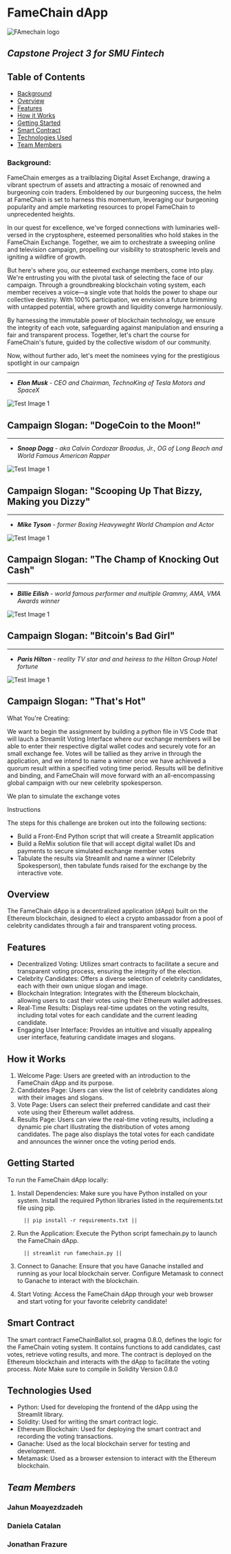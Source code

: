 
# **FameChain dApp**
![FAmechain logo](Images/FameChain1.jpg)

## ***Capstone Project 3 for SMU Fintech***

## Table of Contents
* [Background](#background)
* [Overview](#overview)
* [Features](#features)  
* [How it Works](#how-it-works)
* [Getting Started](#getting-started)
* [Smart Contract](#smart-contract)
* [Technologies Used](#technologies-used)  
* [Team Members](#team-members)


### Background:


FameChain emerges as a trailblazing Digital Asset Exchange, drawing a vibrant spectrum of assets and attracting a mosaic of renowned and burgeoning coin traders. Emboldened by our burgeoning success, the helm at FameChain is set to harness this momentum, leveraging our burgeoning popularity and ample marketing resources to propel FameChain to unprecedented heights.

In our quest for excellence, we've forged connections with luminaries well-versed in the cryptosphere, esteemed personalities who hold stakes in the FameChain Exchange. Together, we aim to orchestrate a sweeping online and television campaign, propelling our visibility to stratospheric levels and igniting a wildfire of growth.

But here's where you, our esteemed exchange members, come into play. We're entrusting you with the pivotal task of selecting the face of our campaign. Through a groundbreaking blockchain voting system, each member receives a voice—a single vote that holds the power to shape our collective destiny. With 100% participation, we envision a future brimming with untapped potential, where growth and liquidity converge harmoniously.

By harnessing the immutable power of blockchain technology, we ensure the integrity of each vote, safeguarding against manipulation and ensuring a fair and transparent process. Together, let's chart the course for FameChain's future, guided by the collective wisdom of our community.

Now, without further ado, let's meet the nominees vying for the prestigious spotlight in our campaign

---

- ***Elon Musk*** - *CEO and Chairman, TechnoKing of Tesla Motors and SpaceX*

![Test Image 1](Images/Elon.png)

Campaign Slogan:  **"DogeCoin to the Moon!"**
---
---
- ***Snoop Dogg*** - *aka Calvin Cordozar Broadus, Jr., OG of Long Beach and World Famous American Rapper*

![Test Image 1](Images/Snoop.png)

Campaign Slogan:  **"Scooping Up That Bizzy, Making you Dizzy"**
---
---
- ***Mike Tyson*** - *former Boxing Heavyweght World Champion and Actor*

![Test Image 1](Images/MikeTy.png)

Campaign Slogan:  **"The Champ of Knocking Out Cash"**
--- 
---
- ***Billie Eilish*** - *world famous performer and multiple Grammy, AMA, VMA Awards winner*

![Test Image 1](Images/BillieE.png)

Campaign Slogan:  **"Bitcoin's Bad Girl"**
---
---
- ***Paris Hilton*** - *reality TV star and and heiress to the Hilton Group Hotel fortune*

![Test Image 1](Images/Parishil.png)

Campaign Slogan:  **"That's Hot"**
---
What You're Creating:

We want to begin the assignment by building a python file in VS Code that will lauch a Streamlit Voting Interface where our exchange members will be able to enter their respective digital wallet codes and securely vote for an small exchange fee.  Votes will be tallied as they arrive in through the application, and we intend to name a winner once we have achieved a quorum result within a specified voting time period.  Results will be definitive and binding, and FameChain will move forward with an all-encompassing global campaign with our new celebrity spokesperson.

We plan to simulate the exchange votes

Instructions

The steps for this challenge are broken out into the following sections:

* Build a Front-End Python script that will create a Streamlit application
* Build a ReMix solution file that will accept digital wallet IDs and payments to secure simulated exchange member votes
* Tabulate the results via Streamlit and name a winner (Celebrity Spokesperson), then tabulate funds raised for the exchange by the interactive vote.
## Overview
The FameChain dApp is a decentralized application (dApp) built on the Ethereum blockchain, designed to elect a crypto ambassador from a pool of celebrity candidates through a fair and transparent voting process.

## Features
- Decentralized Voting: Utilizes smart contracts to facilitate a secure and transparent voting process, ensuring the integrity of the election.
- Celebrity Candidates: Offers a diverse selection of celebrity candidates, each with their own unique slogan and image.
- Blockchain Integration: Integrates with the Ethereum blockchain, allowing users to cast their votes using their Ethereum wallet addresses.
- Real-Time Results: Displays real-time updates on the voting results, including total votes for each candidate and the current leading candidate.
- Engaging User Interface: Provides an intuitive and visually appealing user interface, featuring candidate images and slogans.

## How it Works
1. Welcome Page: Users are greeted with an introduction to the FameChain dApp and its purpose.
2. Candidates Page: Users can view the list of celebrity candidates along with their images and slogans.
3. Vote Page: Users can select their preferred candidate and cast their vote using their Ethereum wallet address.
4. Results Page: Users can view the real-time voting results, including a dynamic pie chart illustrating the distribution of votes among candidates. The page also displays the total votes for each candidate and announces the winner once the voting period ends.

## Getting Started
To run the FameChain dApp locally:

1. Install Dependencies: Make sure you have Python installed on your system. Install the required Python libraries listed in the requirements.txt file using pip.

         || pip install -r requirements.txt ||

2. Run the Application: Execute the Python script famechain.py to launch the FameChain dApp.

         || streamlit run famechain.py ||

3. Connect to Ganache: Ensure that you have Ganache installed and running as your local blockchain server. Configure Metamask to connect to Ganache to interact with the blockchain.

4. Start Voting: Access the FameChain dApp through your web browser and start voting for your favorite celebrity candidate!

## Smart Contract
The smart contract FameChainBallot.sol, pragma 0.8.0, defines the logic for the FameChain voting system. It contains functions to add candidates, cast votes, retrieve voting results, and more. The contract is deployed on the Ethereum blockchain and interacts with the dApp to facilitate the voting process.
*Note* Make sure to compile in Solidity Version 0.8.0

## Technologies Used
* Python: Used for developing the frontend of the dApp using the Streamlit library.
* Solidity: Used for writing the smart contract logic.
* Ethereum Blockchain: Used for deploying the smart contract and recording the voting transactions.
* Ganache: Used as the local blockchain server for testing and development.
* Metamask: Used as a browser extension to interact with the Ethereum blockchain.

## ***Team Members***
### Jahun Moayezdzadeh
### Daniela Catalan
### Jonathan Frazure

